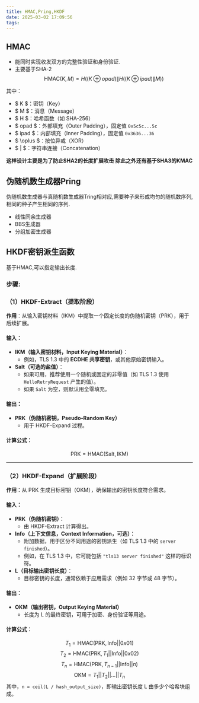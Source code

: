 ```yaml
---
title: HMAC,Pring,HKDF
date: 2025-03-02 17:09:56
tags:
---
```

## HMAC
* 能同时实现收发双方的完整性验证和身份验证.
* 主要基于SHA-2
$$
\text{HMAC}(K, M) = H\Big( (K \oplus opad) \| H( (K \oplus ipad) \| M ) \Big)
$$

其中：
- $ K $：密钥（Key）
- $ M $：消息（Message）
- $ H $：哈希函数（如 SHA-256）
- $ opad $：外部填充（Outer Padding），固定值 `0x5c5c...5c`
- $ ipad $：内部填充（Inner Padding），固定值 `0x3636...36`
- $ \oplus $：按位异或（XOR）
- $ \| $：字符串连接（Concatenation）

**这样设计主要是为了防止SHA2的长度扩展攻击**
**除此之外还有基于SHA3的KMAC**

## 伪随机数生成器Pring
伪随机数生成器与真随机数生成器Tring相对应,需要种子来形成均匀的随机数序列,相同的种子产生相同的序列.
* 线性同余生成器
* BBS生成器
* 分组加密生成器

## HKDF密钥派生函数
基于HMAC,可以指定输出长度.
### 步骤:
### **（1）HKDF-Extract（提取阶段）**
**作用**：从输入密钥材料（IKM）中提取一个固定长度的伪随机密钥（PRK），用于后续扩展。

#### **输入：**
- **IKM（输入密钥材料，Input Keying Material）**：
  - 例如，TLS 1.3 中的 **ECDHE 共享密钥**，或其他原始密钥输入。
- **Salt（可选的盐值）**：
  - 如果可用，推荐使用一个随机或固定的非零值（如 TLS 1.3 使用 `HelloRetryRequest` 产生的值）。
  - 如果 `Salt` 为空，则默认用全零填充。

#### **输出：**
- **PRK（伪随机密钥，Pseudo-Random Key）**
  - 用于 HKDF-Expand 过程。

#### **计算公式：**
$$
\text{PRK} = \text{HMAC}(\text{Salt}, \text{IKM})
$$

---

### **（2）HKDF-Expand（扩展阶段）**
**作用**：从 PRK 生成目标密钥（OKM），确保输出的密钥长度符合需求。

#### **输入：**
- **PRK（伪随机密钥）**：
  - 由 HKDF-Extract 计算得出。
- **Info（上下文信息，Context Information，可选）**：
  - 附加数据，用于区分不同用途的密钥派生（如 TLS 1.3 中的 `server finished`）。
  - 例如，在 TLS 1.3 中，它可能包括 `"tls13 server finished"` 这样的标识符。
- **L（目标输出密钥长度）**：
  - 目标密钥的长度，通常依赖于应用需求（例如 32 字节或 48 字节）。

#### **输出：**
- **OKM（输出密钥，Output Keying Material）**
  - 长度为 L 的最终密钥，可用于加密、身份验证等用途。

#### **计算公式：**
$$
T_1 = \text{HMAC}(\text{PRK}, \text{Info} || 0x01)
$$
$$
T_2 = \text{HMAC}(\text{PRK}, T_1 || \text{Info} || 0x02)
$$
$$
T_n = \text{HMAC}(\text{PRK}, T_{n-1} || \text{Info} || n)
$$
$$
\text{OKM} = T_1 || T_2 || ... || T_n
$$
其中，`n = ceil(L / hash_output_size)`，即输出密钥长度 L 由多少个哈希块组成。
